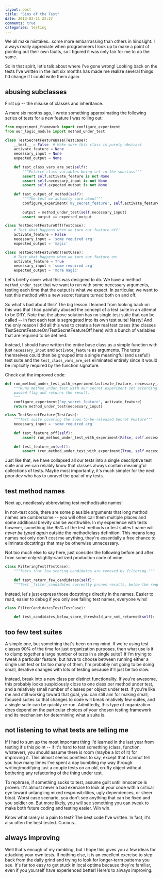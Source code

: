 ```yaml
---
layout: post
title: "Sins of the Test"
date: 2013-02-21 22:27
comments: true
categories: testing
---
```


We all make mistakes…some more embarrassing than others in hindsight. I always really appreciate when programmers I look up to make a point of pointing out their own faults, so I figured it was only fair for me to do the same.

So in that spirit, let's talk about where I've gone wrong! Looking back on the tests I've written in the last six months has made me realize several things I'd change if I could write them again.

<!-- more -->

## abusing subclasses

First up -- the misuse of classes and inheritance.

A mere six months ago, I wrote something approximating the following series of tests for a new feature I was rolling out:

``` python
from experiment_framework import configure_experiment
from our_logic_module import method_under_test

class TestSecretFeatureBase(TestCase):
	__test__ = False  # Make sure this class is purely abstract
	activate_feature = None
	necessary_input = None
	expected_output = None
	
	def test_class_vars_are_set(self):
		"""Enforce class variables being set in the subclass"""
		assert self.activate_feature is not None
		assert self.necessary_input is not None
		assert self.expected_output is not None
	
	def test_output_of_method(self):
		"""The test we actually care about"""
		configure_experiment('my_secret_feature', self.activate_feature)
		
		output = method_under_test(self.necessary_input)
		assert output == expected_output

class TestSecretFeatureOff(TestCase):
	# Test what happens when we turn our feature off!
	activate_feature = False
	necessary_input = 'some required arg'
	expected_output = 'magic'

class TestSecretFeatureOn(TestCase):
	# Test what happens when we turn our feature on!
	activate_feature = True
	necessary_input = 'some required arg'
	expected_output = 'more magic'

```

Let's briefly cover what this was designed to do. We have a method `method_under_test` that we want to run with some necessary arguments, testing each time that the output is what we expect. In particular, we want to test this method with a new secret feature turned both on and off.

So what's bad about this? The big lesson I learned from looking back on this was that I had painfully abused the concept of a test suite in an attempt to be DRY. Note that the above solution has no single test suite that can be called -- in fact each test is segregated into its own test suite! Nasty! And the only reason I did all this was to create a few real test cases (the classes TestSecretFeatureOn/TestSecretFeatureOff here) with a bunch of variables that are required to be defined.

Instead, I should have written the entire base class as a simple function with just `necessary_input` and `activate_feature` as arguments. The tests themselves could then be grouped into a single meaningful (and useful!) test suite and the `test_class_vars_are_set` eliminated entirely since it would be implicitly required by the function signature. 

Check out the improved code:
``` python
def run_method_under_test_with_experiment(activate_feature, necessary_input):
	"""Runs method_under_test with our secret experiment set according to the
	passed flag and returns the result.
	"""
	configure_experiment('my_secret_feature', activate_feature)
	return method_under_test(necessary_input)

class TestSecretFeature(TestCase):
	"""Test suite covering the soon-to-be-released Secret Feature"""
	necessary_input = 'some required arg'
	
	def test_feature_off(self):
		assert run_method_under_test_with_experiment(False, self.necessary_input) == 'magic'
		
	def test_feature_on(self):
		assert (run_method_under_test_with_experiment(True, self.necessary_input) == 'more magic'
```

Just like that, we have collapsed all our tests into a single descriptive test suite and we can reliably know that classes always contain meaningful collections of tests. Maybe most importantly, it's much simpler for the next poor dev who has to unravel the goal of my tests.

## test method names

Next up, needlessly abbreviating test method/suite names!

In non-test code, there are some plausible arguments that long method names are cumbersome -- you will often call them multiple places and some additional brevity can be worthwhile. In my experience with tests however, something like 95% of the test methods or test suites I name will *never be typed again* outside the method/class definition. This means long names not only don't cost me anything, they're essentially a free chance to eliminate docstrings that may be otherwise unnecessary.

Not too much else to say here, just consider the following before and after from some only-slightly-sanitized production code of mine:

``` python
class FilteringTest(TestCase):
	"""Tests that low scoring candidates are removed by filtering."""
	
	def test_return_few_candidates(self):
	"""Test _filter_candidates correctly prunes results, below the request's threshold."""
```

Instead, let's just express those docstrings directly in the names. Easier to read, easier to debug if you only see failing test names, everyone wins!

``` python
class FilterCandidatesTest(TestCase):
	
	def test_candidates_below_score_threshold_are_not_returned(self):
```

## too few test suites

A simple one, but something that's been on my mind. If we're using test classes 90% of the time for just organization purposes, then what use is it to clump together a large number of tests in a single suite? If I'm trying to tweak a particular feature, but have to choose between running either a single unit test or far too many of them, I'm probably not going to be doing small, iterative changes with lots of testing because it'll just be too slow.

Instead, break into a new class per distinct functionality. If you're awesome, this probably looks suspiciously close to one class per method under test, and a relatively small number of classes per object under test. If you're like me and still working toward that goal, you can still aim for making small, focused suites so that changes to code will break relatively few suites, and a single suite can be quickly re-run. Admittedly, this type of organization does depend on the particular choices of your chosen testing framework and its mechanism for determining what a suite is.

## not listening to what tests are telling me

If I had to sum up the most important thing I'd learned in the last year from testing it's this point -- if it's hard to test something (class, function, whatever), you should assume there is room (maybe a lot of it) for improving it. This almost seems pointless to say, except that I cannot tell you how many times I've spent a day bumbling my way through writing/modifying just a couple tests on an old, crufty object without bothering any refactoring of the thing under test.

To rephrase, if something sucks to test, assume guilt until innocence is proven. It's almost never a bad exercise to look at your code with a critical eye toward untangling mixed responsibilities, ugly dependences, or sheer bloat. Worst case scenario, you don't see anything that can be fixed and you soldier on. But more likely, you will see something you can tweak to make both future coding and testing easier. Win win.

Know what rarely is a pain to test? The best code I've written. In fact, it's also often the best tested. Curious…

## always improving

Well that's enough of my rambling, but I hope this gives you a few ideas for attacking your own tests. If nothing else, it is an excellent exercise to step back from the daily grind and trying to look for longer-term patterns you see. It's far too easy to get stuck in local optima because they're familiar, even if you yourself have experienced better! Here's to always improving.
